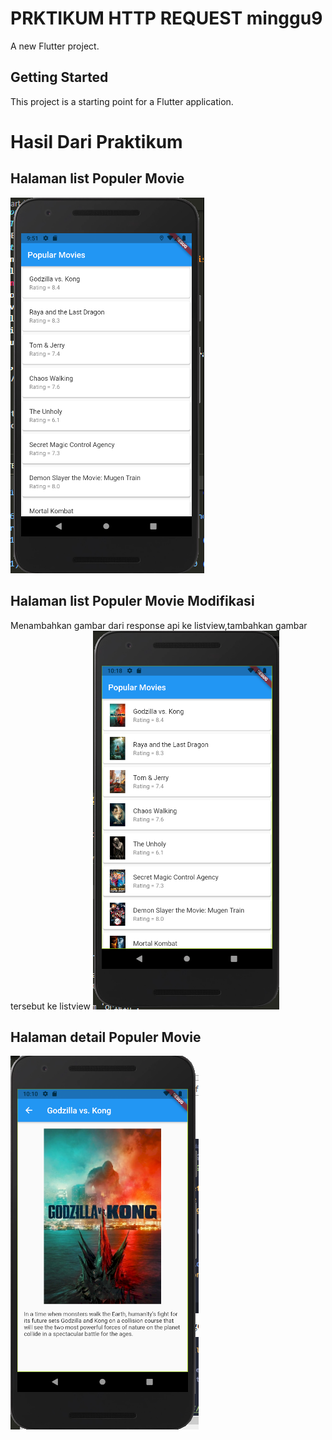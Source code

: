 # PRKTIKUM HTTP REQUEST minggu9

A new Flutter project.

## Getting Started

This project is a starting point for a Flutter application.
# Hasil Dari Praktikum

## Halaman list Populer Movie
![plot](./image/1.png)

## Halaman list Populer Movie Modifikasi
Menambahkan gambar dari response api ke listview,tambahkan gambar tersebut ke listview
![plot](./image/3.png)

## Halaman detail Populer Movie
![plot](./image/2.png)

